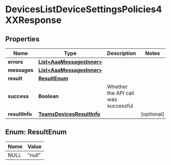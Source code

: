 

# DevicesListDeviceSettingsPolicies4XXResponse


## Properties

| Name | Type | Description | Notes |
|------------ | ------------- | ------------- | -------------|
|**errors** | [**List&lt;AaaMessagesInner&gt;**](AaaMessagesInner.md) |  |  |
|**messages** | [**List&lt;AaaMessagesInner&gt;**](AaaMessagesInner.md) |  |  |
|**result** | [**ResultEnum**](#ResultEnum) |  |  |
|**success** | **Boolean** | Whether the API call was successful |  |
|**resultInfo** | [**TeamsDevicesResultInfo**](TeamsDevicesResultInfo.md) |  |  [optional] |



## Enum: ResultEnum

| Name | Value |
|---- | -----|
| NULL | &quot;null&quot; |



